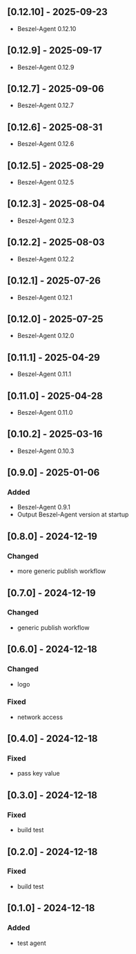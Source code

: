 ## [0.12.10] - 2025-09-23

- Beszel-Agent 0.12.10

## [0.12.9] - 2025-09-17

- Beszel-Agent 0.12.9

## [0.12.7] - 2025-09-06

- Beszel-Agent 0.12.7

## [0.12.6] - 2025-08-31

- Beszel-Agent 0.12.6

## [0.12.5] - 2025-08-29

- Beszel-Agent 0.12.5

## [0.12.3] - 2025-08-04

- Beszel-Agent 0.12.3

## [0.12.2] - 2025-08-03

- Beszel-Agent 0.12.2

## [0.12.1] - 2025-07-26

- Beszel-Agent 0.12.1

## [0.12.0] - 2025-07-25

- Beszel-Agent 0.12.0

## [0.11.1] - 2025-04-29

- Beszel-Agent 0.11.1

## [0.11.0] - 2025-04-28

- Beszel-Agent 0.11.0

## [0.10.2] - 2025-03-16

- Beszel-Agent 0.10.3

## [0.9.0] - 2025-01-06

### Added

- Beszel-Agent 0.9.1
- Output Beszel-Agent version at startup

## [0.8.0] - 2024-12-19

### Changed

- more generic publish workflow

## [0.7.0] - 2024-12-19

### Changed

- generic publish workflow

## [0.6.0] - 2024-12-18

### Changed

- logo

### Fixed

- network access

## [0.4.0] - 2024-12-18

### Fixed

- pass key value

## [0.3.0] - 2024-12-18

### Fixed

- build test

## [0.2.0] - 2024-12-18

### Fixed

- build test

## [0.1.0] - 2024-12-18

### Added

- test agent
